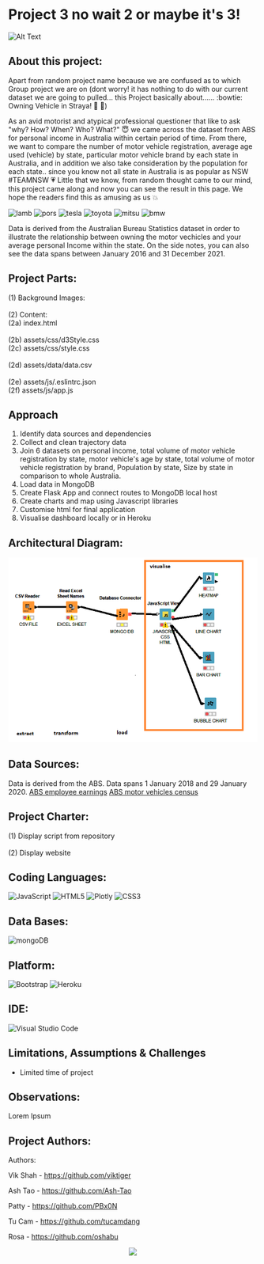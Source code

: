 # Project 3 no wait 2 or maybe it's 3!


![Alt Text](https://media.giphy.com/media/8mbkWu1aYQeXqxXq1H/giphy.gif)

## About this project:
Apart from random project name because we are confused as to which Group project we are on (dont worry! it has nothing to do with our current dataset we are going to pulled... this Project basically about...... :bowtie: Owning Vehicle in Straya! :koala: :car:)

As an avid motorist and atypical professional questioner that like to ask "why? How? When? Who? What?" :innocent: we came across the dataset from ABS for personal income in Australia within certain period of time. From there, we want to compare the number of motor vehicle registration, average age used (vehicle) by state, particular motor vehicle brand by each state in Australia, and in addition we also take consideration by the population for each state.. since you know not all state in Australia is as popular as NSW #TEAMNSW :heartpulse: Little that we know, from random thought came to our mind, this project came along and now you can see the result in this page. We hope the readers find this as amusing as us :boom:

![lamb](https://aleen42.github.io/badges/src/lamborghini.svg)
![pors](https://aleen42.github.io/badges/src/porsche.svg)
![tesla](https://aleen42.github.io/badges/src/tesla.svg)
![toyota](https://aleen42.github.io/badges/src/toyota.svg)
![mitsu](https://aleen42.github.io/badges/src/mitsubishi.svg)
![bmw](https://aleen42.github.io/badges/src/bmw.svg)


Data is derived from the Australian Bureau Statistics dataset in order to illustrate the relationship between owning the motor vechicles and your average personal Income within the state. On the side notes, you can also see the data spans between January 2016 and 31 December 2021.

## **Project Parts:**
(1) Background Images: \
\
(2) Content:\
(2a) index.html\
\
(2b) assets/css/d3Style.css\
(2c) assets/css/style.css\
\
(2d) assets/data/data.csv\
\
(2e) assets/js/.eslintrc.json\
(2f) assets/js/app.js

## Approach
1. Identify data sources and dependencies
2. Collect and clean trajectory data
3. Join 6 datasets on personal income, total volume of motor vehicle registration by state, motor vehicle's age by state, total volume of motor vehicle registration by brand, Population by state, Size by state in comparison to whole Australia.
4. Load data in MongoDB
5. Create Flask App and connect routes to MongoDB local host
6. Create charts and map using Javascript libraries
7. Customise html for final application
8. Visualise dashboard locally or in Heroku

## **Architectural Diagram:**
![ETL](image/project3.png)

## **Data Sources:**
Data is derived from the ABS. Data spans 1 January 2018 and 29 January 2020.
[ABS employee earnings](https://www.abs.gov.au/statistics/labour/earnings-and-working-conditions/employee-earnings-and-hours-australia/may-2021#data-download)
[ABS motor vehicles census](https://www.abs.gov.au/statistics/industry/tourism-and-transport/motor-vehicle-census-australia/31-jan-2021#data-download)

## **Project Charter:**
(1) Display script from repository\
\
(2) Display website 

## **Coding Languages:**
![JavaScript](https://img.shields.io/badge/javascript-%23323330.svg?style=for-the-badge&logo=javascript&logoColor=%23F7DF1E)
![HTML5](https://img.shields.io/badge/html5-%23E34F26.svg?style=for-the-badge&logo=html5&logoColor=white)
![Plotly](https://img.shields.io/badge/Plotly-%233F4F75.svg?style=for-the-badge&logo=plotly&logoColor=white)
![CSS3](https://img.shields.io/badge/css3-%231572B6.svg?style=for-the-badge&logo=css3&logoColor=white)


## **Data Bases:**
![mongoDB](https://img.shields.io/badge/MongoDB-4EA94B?style=for-the-badge&logo=mongodb&logoColor=white)

## **Platform:**
![Bootstrap](https://img.shields.io/badge/bootstrap-%23563D7C.svg?style=for-the-badge&logo=bootstrap&logoColor=white)
![Heroku](https://img.shields.io/badge/heroku-%23430098.svg?style=for-the-badge&logo=heroku&logoColor=white)

## **IDE:**
![Visual Studio Code](https://img.shields.io/badge/Visual_Studio_Code-0078D4?style=for-the-badge&logo=visual%20studio%20code&logoColor=white)

## Limitations, Assumptions & Challenges
- Limited time of project


## **Observations:**
Lorem Ipsum

## **Project Authors:**
Authors:

Vik Shah - https://github.com/viktiger

Ash Tao - https://github.com/Ash-Tao

Patty - https://github.com/PBx0N

Tu Cam - https://github.com/tucamdang

Rosa - https://github.com/oshabu
<div id="header" align="center">
  <img src="https://media.giphy.com/media/M9gbBd9nbDrOTu1Mqx/giphy.gif" width="100"/>
</div>
